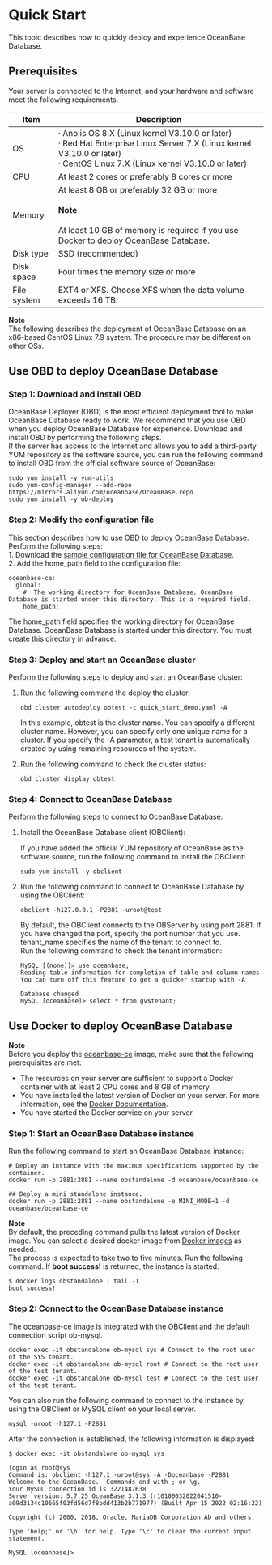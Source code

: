 # Quick Start

This topic describes how to quickly deploy and experience OceanBase Database.
<a name="qsTXv"></a>

## Prerequisites
Your server is connected to the Internet, and your hardware and software meet the following requirements.

| **Item** | **Description** |
| --- | --- |
| OS | ·       Anolis OS 8.X (Linux kernel V3.10.0 or later)<br />·       Red Hat Enterprise Linux Server 7.X (Linux kernel V3.10.0 or later)<br />·       CentOS Linux 7.X (Linux kernel V3.10.0 or later) |
| CPU | At least 2 cores or preferably 8 cores or more |
| Memory | At least 8 GB or preferably 32 GB or more<br /><br />**Note**<br /><br />At least 10 GB of memory is required if you use Docker to deploy OceanBase Database.  |
| Disk type | SSD (recommended) |
| Disk space | Four times the memory size or more |
| File system | EXT4 or XFS. Choose XFS when the data volume exceeds 16 TB. |

**Note**<br />The following describes the deployment of OceanBase Database on an x86-based CentOS Linux 7.9 system. The procedure may be different on other OSs.
<a name="HjnJs"></a>

## Use OBD to deploy OceanBase Database
<a name="k3Xmr"></a>

### Step 1: Download and install OBD
OceanBase Deployer (OBD) is the most efficient deployment tool to make OceanBase Database ready to work. We recommend that you use OBD when you deploy OceanBase Database for experience. Download and install OBD by performing the following steps. <br />If the server has access to the Internet and allows you to add a third-party YUM repository as the software source, you can run the following command to install OBD from the official software source of OceanBase:
```
sudo yum install -y yum-utils
sudo yum-config-manager --add-repo https://mirrors.aliyun.com/oceanbase/OceanBase.repo
sudo yum install -y ob-deploy
```

<a name="k3HNb"></a>

### Step 2: Modify the configuration file
This section describes how to use OBD to deploy OceanBase Database. Perform the following steps:<br />1.     Download the [sample configuration file for OceanBase Database](https://gitee.com/oceanbase/oceanbase/raw/master/tools/quick_start/quick_start_demo.yaml). <br />2.     Add the home_path field to the configuration file:
```
oceanbase-ce:
  global:
    #  The working directory for OceanBase Database. OceanBase Database is started under this directory. This is a required field.
    home_path:
```
The home_path field specifies the working directory for OceanBase Database. OceanBase Database is started under this directory. You must create this directory in advance.
<a name="topzN"></a>

### Step 3: Deploy and start an OceanBase cluster
Perform the following steps to deploy and start an OceanBase cluster:

1. Run the following command the deploy the cluster:
    ```
    obd cluster autodeploy obtest -c quick_start_demo.yaml -A
    ```
    In this example, obtest is the cluster name. You can specify a different cluster name. However, you can specify only one unique name for a cluster. If you specify the -A parameter, a test tenant is automatically created by using remaining resources of the system.

2. Run the following command to check the cluster status:
    ```
    obd cluster display obtest
    ```
<a name="DTnvn"></a>

### Step 4: Connect to OceanBase Database
Perform the following steps to connect to OceanBase Database:

1. Install the OceanBase Database client (OBClient):

    If you have added the official YUM repository of OceanBase as the software source, run the following command to install the OBClient:
    ```
    sudo yum install -y obclient
    ```

2. Run the following command to connect to OceanBase Database by using the OBClient:
    ```
    obclient -h127.0.0.1 -P2881 -uroot@test
    ```

    By default, the OBClient connects to the OBServer by using port 2881. If you have changed the port, specify the port number that you use. tenant_name specifies the name of the tenant to connect to. <br />Run the following command to check the tenant information:
    ```
    MySQL [(none)]> use oceanbase;
    Reading table information for completion of table and column names
    You can turn off this feature to get a quicker startup with -A

    Database changed
    MySQL [oceanbase]> select * from gv$tenant;
    ```

<a name="fwVvs"></a>

## Use Docker to deploy OceanBase Database
**Note**<br />Before you deploy the [oceanbase-ce](https://hub.docker.com/r/oceanbase/oceanbase-ce) image, make sure that the following prerequisites are met:

- The resources on your server are sufficient to support a Docker container with at least 2 CPU cores and 8 GB of memory.
- You have installed the latest version of Docker on your server. For more information, see the [Docker Documentation](https://docs.docker.com/get-docker/).
- You have started the Docker service on your server.
<a name="De8vX"></a>

### Step 1: Start an OceanBase Database instance
Run the following command to start an OceanBase Database instance:
```
# Deploy an instance with the maximum specifications supported by the container.
docker run -p 2881:2881 --name obstandalone -d oceanbase/oceanbase-ce

## Deploy a mini standalone instance.
docker run -p 2881:2881 --name obstandalone -e MINI_MODE=1 -d oceanbase/oceanbase-ce
```
**Note**<br />By default, the preceding command pulls the latest version of Docker image. You can select a desired docker image from [Docker images](https://hub.docker.com/r/oceanbase/oceanbase-ce/tags) as needed. <br />The process is expected to take two to five minutes. Run the following command. If **boot success!** is returned, the instance is started.
```
$ docker logs obstandalone | tail -1
boot success!
```
<a name="S1fFp"></a>

### Step 2: Connect to the OceanBase Database instance
The oceanbase-ce image is integrated with the OBClient and the default connection script ob-mysql.
```
docker exec -it obstandalone ob-mysql sys # Connect to the root user of the SYS tenant.
docker exec -it obstandalone ob-mysql root # Connect to the root user of the test tenant.
docker exec -it obstandalone ob-mysql test # Connect to the test user of the test tenant.
```
You can also run the following command to connect to the instance by using the OBClient or MySQL client on your local server.
```
mysql -uroot -h127.1 -P2881
```
After the connection is established, the following information is displayed:
```
$ docker exec -it obstandalone ob-mysql sys

login as root@sys
Command is: obclient -h127.1 -uroot@sys -A -Doceanbase -P2881
Welcome to the OceanBase.  Commands end with ; or \g.
Your MySQL connection id is 3221487638
Server version: 5.7.25 OceanBase 3.1.3 (r10100032022041510-a09d3134c10665f03fd56d7f8bdd413b2b771977) (Built Apr 15 2022 02:16:22)

Copyright (c) 2000, 2018, Oracle, MariaDB Corporation Ab and others.

Type 'help;' or '\h' for help. Type '\c' to clear the current input statement.

MySQL [oceanbase]>
```
